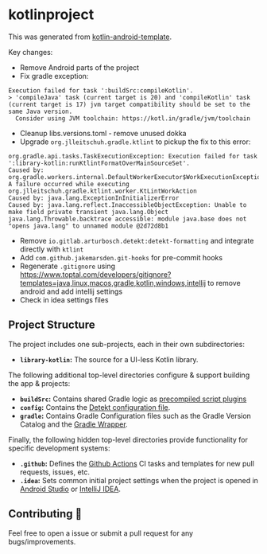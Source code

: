 # kotlinproject

This was generated from [kotlin-android-template](https://github.com/cortinico/kotlin-android-template).

Key changes:

* Remove Android parts of the project
* Fix gradle exception:

```
Execution failed for task ':buildSrc:compileKotlin'.
> 'compileJava' task (current target is 20) and 'compileKotlin' task (current target is 17) jvm target compatibility should be set to the same Java version.
  Consider using JVM toolchain: https://kotl.in/gradle/jvm/toolchain
```

* Cleanup libs.versions.toml - remove unused dokka
* Upgrade `org.jlleitschuh.gradle.ktlint` to pickup the fix to this error:

```
org.gradle.api.tasks.TaskExecutionException: Execution failed for task ':library-kotlin:runKtlintFormatOverMainSourceSet'.
Caused by: org.gradle.workers.internal.DefaultWorkerExecutor$WorkExecutionException: A failure occurred while executing org.jlleitschuh.gradle.ktlint.worker.KtLintWorkAction
Caused by: java.lang.ExceptionInInitializerError
Caused by: java.lang.reflect.InaccessibleObjectException: Unable to make field private transient java.lang.Object java.lang.Throwable.backtrace accessible: module java.base does not "opens java.lang" to unnamed module @2d72d8b1
```

* Remove `io.gitlab.arturbosch.detekt:detekt-formatting` and integrate directly with `ktlint`
* Add `com.github.jakemarsden.git-hooks` for pre-commit hooks
* Regenerate `.gitignore`
  using https://www.toptal.com/developers/gitignore?templates=java,linux,macos,gradle,kotlin,windows,intellij to remove
  android and add intellij settings
* Check in idea settings files

## Project Structure

The project includes one sub-projects, each in their own subdirectories:

- **`library-kotlin`:** The source for a UI-less Kotlin library.

The following additional top-level directories configure & support building the app & projects:

- **`buildSrc`:** Contains shared Gradle logic
  as [precompiled script plugins](https://docs.gradle.org/current/userguide/custom_plugins.html#sec:precompiled_plugins)
- **`config`:** Contains the [Detekt configuration file](https://detekt.dev/docs/introduction/configurations/).
- **`gradle`:** Contains Gradle Configuration files such as the Gradle Version Catalog and
  the [Gradle Wrapper](https://docs.gradle.org/current/userguide/gradle_wrapper.html).

Finally, the following hidden top-level directories provide functionality for specific development systems:

- **`.github`:** Defines the [Github Actions](https://github.com/features/actions) CI tasks and templates for new pull
  requests, issues, etc.
- **`.idea`:** Sets common initial project settings when the project is opened
  in [Android Studio](https://developer.android.com/studio) or [IntelliJ IDEA](https://www.jetbrains.com/idea/).

## Contributing 🤝

Feel free to open a issue or submit a pull request for any bugs/improvements.